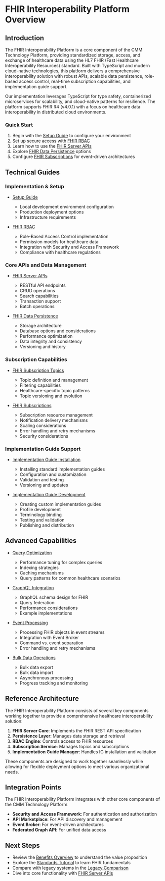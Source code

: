 # FHIR Interoperability Platform Overview

## Introduction

The FHIR Interoperability Platform is a core component of the CMM Technology Platform, providing standardized storage, access, and exchange of healthcare data using the HL7 FHIR (Fast Healthcare Interoperability Resources) standard. Built with TypeScript and modern cloud-native technologies, this platform delivers a comprehensive interoperability solution with robust APIs, scalable data persistence, role-based access control, real-time subscription capabilities, and implementation guide support.

Our implementation leverages TypeScript for type safety, containerized microservices for scalability, and cloud-native patterns for resilience. The platform supports FHIR R4 (v4.0.1) with a focus on healthcare data interoperability in distributed cloud environments.

### Quick Start

1. Begin with the [Setup Guide](setup-guide.md) to configure your environment
2. Set up secure access with [FHIR RBAC](../02-core-functionality/rbac.md)
3. Learn how to use the [FHIR Server APIs](../02-core-functionality/server-apis.md)
4. Explore [FHIR Data Persistence](../02-core-functionality/data-persistence.md) options
5. Configure [FHIR Subscriptions](../02-core-functionality/subscriptions.md) for event-driven architectures

## Technical Guides

### Implementation & Setup

- [Setup Guide](setup-guide.md)
  - Local development environment configuration
  - Production deployment options
  - Infrastructure requirements

- [FHIR RBAC](../02-core-functionality/rbac.md)
  - Role-Based Access Control implementation
  - Permission models for healthcare data
  - Integration with Security and Access Framework
  - Compliance with healthcare regulations

### Core APIs and Data Management

- [FHIR Server APIs](../02-core-functionality/server-apis.md)
  - RESTful API endpoints
  - CRUD operations
  - Search capabilities
  - Transaction support
  - Batch operations

- [FHIR Data Persistence](../02-core-functionality/data-persistence.md)
  - Storage architecture
  - Database options and considerations
  - Performance optimization
  - Data integrity and consistency
  - Versioning and history

### Subscription Capabilities

- [FHIR Subscription Topics](../02-core-functionality/subscription-topics.md)
  - Topic definition and management
  - Filtering capabilities
  - Healthcare-specific topic patterns
  - Topic versioning and evolution

- [FHIR Subscriptions](../02-core-functionality/subscriptions.md)
  - Subscription resource management
  - Notification delivery mechanisms
  - Scaling considerations
  - Error handling and retry mechanisms
  - Security considerations

### Implementation Guide Support

- [Implementation Guide Installation](../02-core-functionality/implementation-guide-installation.md)
  - Installing standard implementation guides
  - Configuration and customization
  - Validation and testing
  - Versioning and updates

- [Implementation Guide Development](../02-core-functionality/implementation-guide-development.md)
  - Creating custom implementation guides
  - Profile development
  - Terminology binding
  - Testing and validation
  - Publishing and distribution

## Advanced Capabilities

- [Query Optimization](../03-advanced-patterns/query-optimization.md)
  - Performance tuning for complex queries
  - Indexing strategies
  - Caching mechanisms
  - Query patterns for common healthcare scenarios

- [GraphQL Integration](../03-advanced-patterns/graphql-integration.md)
  - GraphQL schema design for FHIR
  - Query federation
  - Performance considerations
  - Example implementations

- [Event Processing](../03-advanced-patterns/event-processing.md)
  - Processing FHIR objects in event streams
  - Integration with Event Broker
  - Command vs. event separation
  - Error handling and retry mechanisms

- [Bulk Data Operations](../03-advanced-patterns/bulk-data-operations.md)
  - Bulk data export
  - Bulk data import
  - Asynchronous processing
  - Progress tracking and monitoring

## Reference Architecture

The FHIR Interoperability Platform consists of several key components working together to provide a comprehensive healthcare interoperability solution:

1. **FHIR Server Core**: Implements the FHIR REST API specification
2. **Persistence Layer**: Manages data storage and retrieval
3. **RBAC Engine**: Controls access to FHIR resources
4. **Subscription Service**: Manages topics and subscriptions
5. **Implementation Guide Manager**: Handles IG installation and validation

These components are designed to work together seamlessly while allowing for flexible deployment options to meet various organizational needs.

## Integration Points

The FHIR Interoperability Platform integrates with other core components of the CMM Technology Platform:

- **Security and Access Framework**: For authentication and authorization
- **API Marketplace**: For API discovery and management
- **Event Broker**: For event-driven architectures
- **Federated Graph API**: For unified data access

## Next Steps

- Review the [Benefits Overview](benefits-overview.md) to understand the value proposition
- Explore the [Standards Tutorial](standards-tutorial.md) to learn FHIR fundamentals
- Compare with legacy systems in the [Legacy Comparison](legacy-comparison.md)
- Dive into core functionality with [FHIR Server APIs](../02-core-functionality/server-apis.md)

